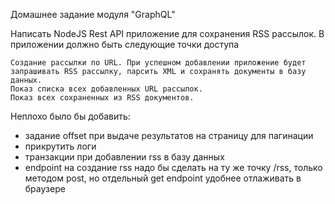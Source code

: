 Домашнее задание модуля "GraphQL"

Написать NodeJS Rest API приложение для сохранения RSS рассылок. В приложении должно быть следующие точки доступа

    Создание рассылки по URL. При успешном добавлении приложение будет запрашивать RSS рассылку, парсить XML и сохранять документы в базу данных.
    Показ списка всех добавленных URL рассылок.
    Показ всех сохраненных из RSS документов.

Неплохо было бы добавить:

* задание offset при выдаче результатов на страницу для пагинации
* прикрутить логи
* транзакции при добавлении rss в базу данных
* endpoint на создание rss надо бы сделать на ту же точку /rss, только методом post, но отдельный get endpoint удобнее отлаживать в браузере 
